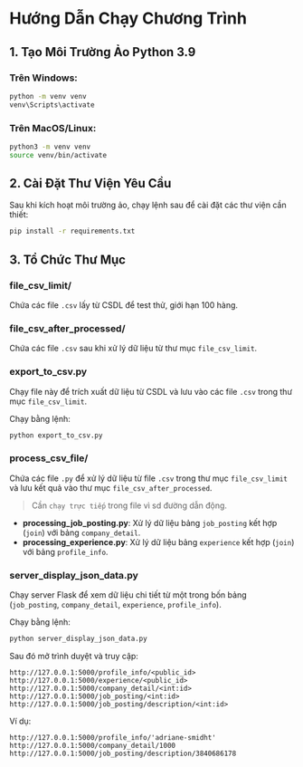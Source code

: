 # Hướng Dẫn Chạy Chương Trình

## 1. Tạo Môi Trường Ảo Python 3.9

### Trên Windows:
```sh
python -m venv venv
venv\Scripts\activate
```

### Trên MacOS/Linux:
```sh
python3 -m venv venv
source venv/bin/activate
```

## 2. Cài Đặt Thư Viện Yêu Cầu

Sau khi kích hoạt môi trường ảo, chạy lệnh sau để cài đặt các thư viện cần thiết:
```sh
pip install -r requirements.txt
```

## 3. Tổ Chức Thư Mục

### **file_csv_limit/**
Chứa các file `.csv` lấy từ CSDL để test thử, giới hạn 100 hàng.

### **file_csv_after_processed/**
Chứa các file `.csv` sau khi xử lý dữ liệu từ thư mục `file_csv_limit`.

### **export_to_csv.py**
Chạy file này để trích xuất dữ liệu từ CSDL và lưu vào các file `.csv` trong thư mục `file_csv_limit`.

Chạy bằng lệnh:
```sh
python export_to_csv.py
```

### **process_csv_file/**
Chứa các file `.py` để xử lý dữ liệu từ file `.csv` trong thư mục `file_csv_limit` và lưu kết quả vào thư mục `file_csv_after_processed`.

> Cần `chạy trực tiếp` trong file vì sd đường dẫn động.
- **processing_job_posting.py**: Xử lý dữ liệu bảng `job_posting` kết hợp (`join`) với bảng `company_detail`.
- **processing_experience.py**: Xử lý dữ liệu bảng `experience` kết hợp (`join`) với bảng `profile_info`.

### **server_display_json_data.py**
Chạy server Flask để xem dữ liệu chi tiết từ một trong bốn bảng (`job_posting`, `company_detail`, `experience`, `profile_info`).

Chạy bằng lệnh:
```sh
python server_display_json_data.py
```

Sau đó mở trình duyệt và truy cập:
```
http://127.0.0.1:5000/profile_info/<public_id>
http://127.0.0.1:5000/experience/<public_id>
http://127.0.0.1:5000/company_detail/<int:id>
http://127.0.0.1:5000/job_posting/<int:id>
http://127.0.0.1:5000/job_posting/description/<int:id>
```
Ví dụ:
```
http://127.0.0.1:5000/profile_info/'adriane-smidht'
http://127.0.0.1:5000/company_detail/1000
http://127.0.0.1:5000/job_posting/description/3840686178
```

